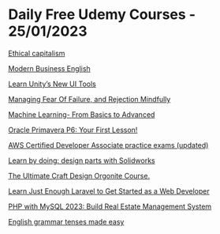 # Daily Free Udemy Courses - 25/01/2023

[Ethical capitalism](https://www.udemy.com/course/quakernomics/?couponCode=ETHICALECONOMICS)
[Modern Business English](https://www.udemy.com/course/modern-business-english/?couponCode=BUSINESSENGLISH23)
[Learn Unity’s New UI Tools](https://www.udemy.com/course/learn-unitys-new-ui-tools/?couponCode=UNITY_FREE2)
[Managing Fear Of Failure, and Rejection Mindfully](https://www.udemy.com/course/managing-fear-of-failure-and-rejection-judgements-mindfully/?couponCode=MINDFULLYMANAGE)
[Machine Learning- From Basics to Advanced](https://www.udemy.com/course/step-by-step-guide-to-machine-learning-course/?couponCode=FREEJAN132)
[Oracle Primavera P6: Your First Lesson!](https://www.udemy.com/course/primavera-p6-training-for-beginners/?couponCode=BE877360AC94467C5F93)
[AWS Certified Developer Associate practice exams (updated)](https://www.udemy.com/course/aws-developer-associate-practice-exams-updated/?couponCode=DBA1E018A41233593E1C)
[Learn by doing: design parts with Solidworks](https://www.udemy.com/course/intensive-solidworks-training-learn-by-doing/?couponCode=BD84863822B468F0C4B7)
[The Ultimate Craft Design Orgonite Course.](https://www.udemy.com/course/ultimatecraft/?couponCode=BESTCOURSE)
[Learn Just Enough Laravel to Get Started as a Web Developer](https://www.udemy.com/course/just-enough-laravel/?couponCode=EA78C8F29754993D04BE)
[PHP with MySQL 2023: Build Real Estate Management System](https://www.udemy.com/course/php-with-mysql-2023-build-real-estate-management-system/?couponCode=PHPREALESTATE23)
[English grammar tenses made easy](https://www.udemy.com/course/english-grammar-tenses-made-easy/?couponCode=939F2BF43E7688A0AD36)
